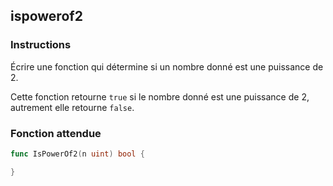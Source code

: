 ## ispowerof2

### Instructions

Écrire une fonction qui détermine si un nombre donné est une puissance de 2.

Cette fonction retourne `true` si le nombre donné est une puissance de 2, autrement elle retourne `false`.

### Fonction attendue

```go
func IsPowerOf2(n uint) bool {

}
```
